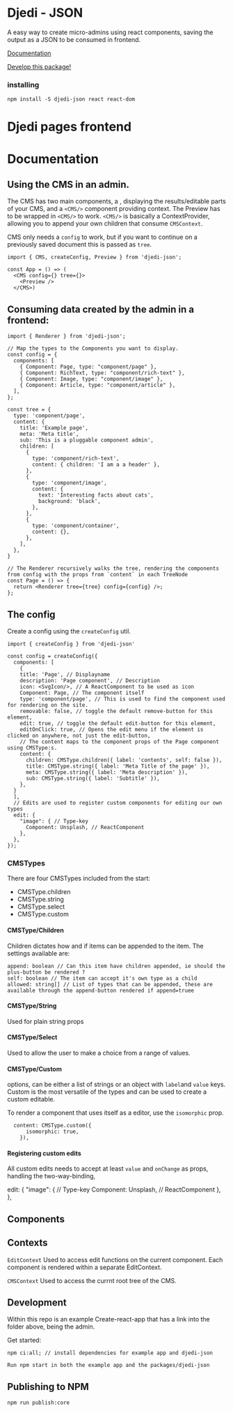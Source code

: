 # Djedi - JSON

A easy way to create micro-admins using react components, saving the output
as a JSON to be consumed in frontend.

[Documentation](#Documentation)

[Develop this package!](#Development)

### installing

```
npm install -S djedi-json react react-dom
```

# Djedi pages frontend


# Documentation
## Using the CMS in an admin.

The CMS has two main components,  a <Preview/>, displaying the results/editable parts of your CMS, and a `<CMS/>` component providing context.
The Preview has to be wrapped in `<CMS/>` to work. `<CMS/>` is basically a ContextProvider, allowing you to append your own children that consume `CMSContext`.

CMS only needs a `config` to work, but if you want to continue on a previously saved document this is passed as `tree`.
```
import { CMS, createConfig, Preview } from 'djedi-json';

const App = () => (
  <CMS config={} tree={}>
    <Preview />
  </CMS>)
```
## Consuming data created by the admin in a frontend:

```
import { Renderer } from 'djedi-json';

// Map the types to the Components you want to display.
const config = {
  components: [
    { Component: Page, type: "component/page" },
    { Component: RichText, type: "component/rich-text" },
    { Component: Image, type: "component/image" },
    { Component: Article, type: "component/article" },
  ],
};

const tree = {
  type: 'component/page',
  content: {
    title: 'Example page',
    meta: 'Meta title',
    sub: 'This is a pluggable component admin',
    children: [
      {
        type: 'component/rich-text',
        content: { children: 'I am a a header' },
      },
      {
        type: 'component/image',
        content: {
          text: 'Interesting facts about cats',
          background: 'black',
        },
      },
      {
        type: 'component/container',
        content: {},
      },
    ],
  },
}

// The Renderer recursively walks the tree, rendering the components from config with the props from `content` in each TreeNode
const Page = () => {
  return <Renderer tree={tree} config={config} />;
};
```

## The config
Create a config using the `createConfig` util.
```
import { createConfig } from 'djedi-json'

const config = createConfig({
  components: [
    {
    title: 'Page', // Displayname
    description: 'Page component', // Description
    icon: <SvgIcon/>, // A ReactComponent to be used as icon
    Component: Page, // The component itself
    type: 'component/page', // This is used to find the component used for rendering on the site.
    removable: false, // toggle the default remove-button for this element,
    edit: true, // toggle the default edit-button for this element,
    editOnClick: true, // Opens the edit menu if the element is clicked on anywhere, not just the edit-button,
    // The content maps to the component props of the Page component using CMSType:s.
    content: { 
      children: CMSType.children({ label: 'contents', self: false }),
      title: CMSType.string({ label: 'Meta Title of the page' }),
      meta: CMSType.string({ label: 'Meta description' }),
      sub: CMSType.string({ label: 'Subtitle' }),
    },
  }
  ],
  // Edits are used to register custom components for editing our own types 
  edit: {
    "image": { // Type-key
      Component: Unsplash, // ReactComponent
    },
  },
});
```

### CMSTypes
There are four CMSTypes included from the start:

- CMSType.children
- CMSType.string
- CMSType.select
- CMSType.custom

#### CMSType/Children

Children dictates how and if items can be appended to the item. The settings available are:
```
append: boolean // Can this item have children appended, ie should the plus-button be rendered ?
self: boolean // The item can accept it's own type as a child
allowed: string[] // List of types that can be appended, these are available through the append-button rendered if append=truee
````

#### CMSType/String

Used for plain string props

#### CMSType/Select
Used to allow the user to make a choice from a range of values.

#### CMSType/Custom

options, can be either a list of strings or an object with `label`and `value` keys.
Custom is the most versatile of the types and can be used to create a custom editable.

To render a component that uses itself as a editor, use the `isomorphic` prop.
```
  content: CMSType.custom({
      isomorphic: true,
    }),
```

#### Registering custom edits

All custom edits needs to accept at least `value` and `onChange` as props, handling the two-way-binding,

  edit: {
    "image": { // Type-key
      Component: Unsplash, // ReactComponent
    },
  },

## Components

## Contexts

`EditContext`
Used to access edit functions on the current component. Each component is rendered within a separate EditContext.

`CMSContext`
Used to access the currnt root tree of the CMS.


## Development

Within this repo is an example Create-react-app that has a link into the folder above, being the admin.

Get started:

```
npm ci:all; // install dependencies for example app and djedi-json

Run npm start in both the example app and the packages/djedi-json
```

## Publishing to NPM
```
npm run publish:core
```
